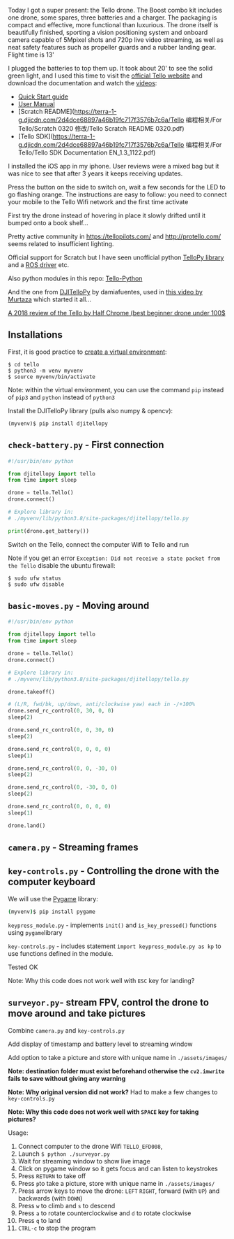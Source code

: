 

Today I got a super present: the Tello drone. The Boost combo kit includes one drone, some spares, three batteries and a charger. The packaging is compact and effective, more functional than luxurious.  The drone itself is beautifully finished, sporting a vision positioning system and onboard camera capable of 5Mpixel shots and 720p live video streaming, as well as neat safety features such as propeller guards and a rubber landing gear. Flight time is 13'

I plugged the batteries to top them up. It took about 20' to see the solid green light, and I used this time to visit the [official Tello website](https://www.ryzerobotics.com/) and download the documentation and watch the [videos](https://www.ryzerobotics.com/tello/videos):

* [Quick Start guide](https://dl-cdn.ryzerobotics.com/downloads/Tello/20180212/Tello+Quick+Start+Guide_V1.2+multi.pdf)
* [User Manual](https://dl-cdn.ryzerobotics.com/downloads/Tello/20180404/Tello_User_Manual_V1.2_EN.pdf)
* [Scratch README](https://terra-1-g.djicdn.com/2d4dce68897a46b19fc717f3576b7c6a/Tello 编程相关/For Tello/Scratch 0320 修改/Tello Scratch README 0320.pdf)
* [Tello SDK](https://terra-1-g.djicdn.com/2d4dce68897a46b19fc717f3576b7c6a/Tello 编程相关/For Tello/Tello SDK Documentation EN_1.3_1122.pdf)

I installed the iOS app in my iphone. User reviews were a mixed bag but it was nice to see that after 3 years it keeps receiving updates.

Press the button on the side to switch on, wait a few seconds for the LED to go flashing orange. The instructions are easy to follow: you need to connect your mobile to the Tello Wifi network and the first time activate 

First try the drone instead of hovering in place it slowly drifted until it bumped onto a book shelf... 

Pretty active community in https://tellopilots.com/ and http://protello.com/ seems related to insufficient lighting.

Official support for Scratch but I have seen unofficial python [TelloPy library](https://github.com/hanyazou/TelloPy) and a [ROS driver](http://wiki.ros.org/tello_driver) etc.

Also python modules in this repo: [Tello-Python](https://github.com/dji-sdk/Tello-Python)

And the one from [DJITelloPy](https://github.com/damiafuentes/DJITelloPy) by damiafuentes, used in [this video by Murtaza](https://www.youtube.com/watch?v=LmEcyQnfpDA&t=1282s) which started it all...

[A 2018 review of the Tello by Half Chrome (best beginner drone under 100$](https://www.youtube.com/watch?v=hpwrYP1_txY)

## Installations

First, it is good practice to [create a virtual environment](https://linuxize.com/post/how-to-create-python-virtual-environments-on-ubuntu-18-04/):

```
$ cd tello 
$ python3 -m venv myvenv
$ source myvenv/bin/activate
```

Note: within the virtual environment, you can use the command `pip` instead of `pip3` and `python` instead of `python3`

Install the DJITelloPy library (pulls also numpy & opencv):

```
(myvenv)$ pip install djitellopy
```

## `check-battery.py` - First connection 

```python
#!/usr/bin/env python

from djitellopy import tello
from time import sleep

drone = tello.Tello()
drone.connect()

# Explore library in:
# ./myvenv/lib/python3.8/site-packages/djitellopy/tello.py

print(drone.get_battery())
```

Switch on the Tello, connect the computer Wifi to Tello and run 

Note if you get an error `Exception: Did not receive a state packet from the Tello` disable the ubuntu firewall:

```
$ sudo ufw status
$ sudo ufw disable
```

## `basic-moves.py` - Moving around

```python
#!/usr/bin/env python

from djitellopy import tello
from time import sleep

drone = tello.Tello()
drone.connect()

# Explore library in:
# ./myvenv/lib/python3.8/site-packages/djitellopy/tello.py

drone.takeoff()

# (L/R, fwd/bk, up/down, anti/clockwise yaw) each in -/+100%
drone.send_rc_control(0, 30, 0, 0)
sleep(2)

drone.send_rc_control(0, 0, 30, 0)
sleep(2)

drone.send_rc_control(0, 0, 0, 0)
sleep(1)

drone.send_rc_control(0, 0, -30, 0)
sleep(2)

drone.send_rc_control(0, -30, 0, 0)
sleep(2)

drone.send_rc_control(0, 0, 0, 0)
sleep(1)

drone.land()
```

## `camera.py` - Streaming frames



## `key-controls.py` - Controlling the drone with the computer keyboard

We will use the [Pygame](https://www.pygame.org/news) library:

```bash
(myvenv)$ pip install pygame
```

`keypress_module.py` - implements `init()` and `is_key_pressed()` functions using `pygame`library

`key-controls.py` - includes statement  `import keypress_module.py as kp` to use functions defined in the module.

Tested OK

Note: Why this code does not work well with `ESC` key for landing?

## `surveyor.py`- stream FPV, control the drone to move around and take pictures

Combine `camera.py` and `key-controls.py`

Add display of timestamp and battery level to streaming window

Add option to take a picture and store with unique name in `./assets/images/`

**Note: destination folder must exist beforehand otherwise the `cv2.imwrite` fails to save without giving any warning** 

**Note: Why original version did not work?** Had to make a few changes to  `key-controls.py`

**Note: Why this code does not work well with `SPACE` key for taking pictures?**



Usage: 

1.  Connect computer to the drone Wifi `TELLO_EFD008`, 
2.  Launch `$ python ./surveyor.py` 
3.  Wait for streaming window to show live image
4. Click on pygame window so it gets focus and can listen to keystrokes
5. Press `RETURN` to take off 
6. Press `p`to take a picture, store with unique name in `./assets/images/`
7. Press arrow keys to move the drone: `LEFT` `RIGHT`, forward (with `UP`) and backwards (with `DOWN`)
8. Press `w` to climb and `s` to descend 
9. Press `a` to rotate counterclockwise and `d` to rotate clockwise
10. Press `q` to land
11. `CTRL-c` to stop the program
